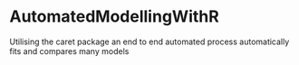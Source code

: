 # AutomatedModellingWithR
Utilising the caret package an end to end automated process automatically fits and compares many models
